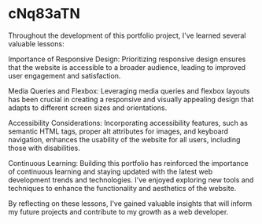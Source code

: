 # cNq83aTN

Throughout the development of this portfolio project, I've learned several valuable lessons:

Importance of Responsive Design: Prioritizing responsive design ensures that the website is accessible to a broader audience, leading to improved user engagement and satisfaction.

Media Queries and Flexbox: Leveraging media queries and flexbox layouts has been crucial in creating a responsive and visually appealing design that adapts to different screen sizes and orientations.

Accessibility Considerations: Incorporating accessibility features, such as semantic HTML tags, proper alt attributes for images, and keyboard navigation, enhances the usability of the website for all users, including those with disabilities.

Continuous Learning: Building this portfolio has reinforced the importance of continuous learning and staying updated with the latest web development trends and technologies. I've enjoyed exploring new tools and techniques to enhance the functionality and aesthetics of the website.

By reflecting on these lessons, I've gained valuable insights that will inform my future projects and contribute to my growth as a web developer.

